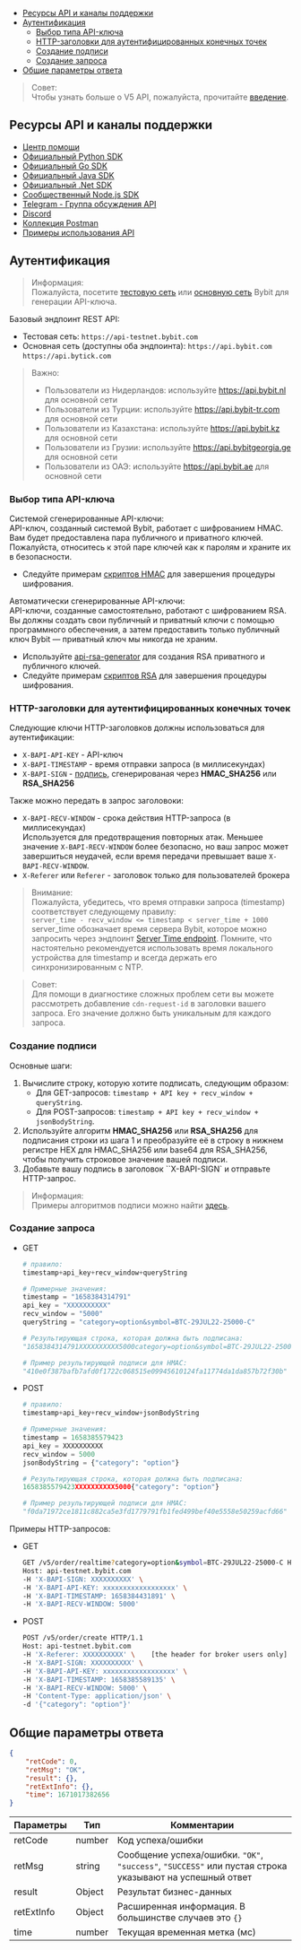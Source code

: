 - [Ресурсы API и каналы поддержки](#ресурсы-api-и-каналы-поддержки)
- [Аутентификация](#aутентификация)
  - [Выбор типа API-ключа](#выбор-типа-api-ключа)
  - [HTTP-заголовки для аутентифицированных конечных точек](#http-заголовки-для-аутентифицированных-конечных-точек)
  - [Создание подписи](#создание-подписи)
  - [Создание запроса](#создание-запроса)
- [Общие параметры ответа](#общие-параметры-ответа)

<a id="ресурсы-api-и-каналы-поддержки"></a>

> Совет:  
>Чтобы узнать больше о V5 API, пожалуйста, прочитайте [введение](11.Введение.md#обзор).

## Ресурсы API и каналы поддержки

- [Центр помощи](https://www.bybit.com/en/help-center/topic-list?language=en_US)
- [Официальный Python SDK](https://github.com/bybit-exchange/pybit)
- [Официальный Go SDK](https://github.com/bybit-exchange/bybit.go.api)
- [Официальный Java SDK](https://github.com/bybit-exchange/bybit-java-api)
- [Официальный .Net SDK](https://github.com/bybit-exchange/bybit.net.api)
- [Сообщественный Node.js SDK](https://www.npmjs.com/package/bybit-api)
- [Telegram - Группа обсуждения API](https://t.me/BybitAPI)
- [Discord](https://discord.gg/3ZDjGBNvKR)
- [Коллекция Postman](https://github.com/bybit-exchange/QuickStartWithPostman)
- [Примеры использования API](https://github.com/bybit-exchange/api-usage-examples)

<a id="aутентификация"></a>

## Аутентификация

>Информация:  
>Пожалуйста, посетите [тестовую сеть](https://testnet.bybit.com/app/user/api-management) или
[основную сеть](https://www.bybit.com/app/user/api-management) Bybit для генерации API-ключа.

Базовый эндпоинт REST API:

- Тестовая сеть:
`https://api-testnet.bybit.com`
- Основная сеть (доступны оба эндпоинта):
`https://api.bybit.com`
`https://api.bytick.com`

>Важно:
>
>- Пользователи из Нидерландов: используйте <https://api.bybit.nl> для основной сети
>- Пользователи из Турции: используйте <https://api.bybit-tr.com> для основной сети
>- Пользователи из Казахстана: используйте <https://api.bybit.kz> для основной сети
>- Пользователи из Грузии: используйте <https://api.bybitgeorgia.ge> для основной сети
>- Пользователи из ОАЭ: используйте <https://api.bybit.ae> для основной сети

<a id="выбор-типа-api-ключа"></a>

### Выбор типа API-ключа

Системой сгенерированные API-ключи:  
API-ключ, созданный системой Bybit, работает с шифрованием HMAC. Вам будет предоставлена пара публичного и приватного
ключей. Пожалуйста, относитесь к этой паре ключей как к паролям и храните их в безопасности.

- Следуйте примерам [скриптов HMAC](https://github.com/bybit-exchange/api-usage-examples) для завершения процедуры
  шифрования.

Автоматически сгенерированные API-ключи:  
API-ключи, созданные самостоятельно, работают с шифрованием RSA. Вы должны создать свои публичный и приватный ключи с
помощью программного обеспечения, а затем предоставить только публичный ключ Bybit — приватный ключ мы никогда
не храним.

- Используйте [api-rsa-generator](https://github.com/bybit-exchange/api-rsa-generator) для создания RSA приватного и
  публичного ключей.
- Следуйте примерам [скриптов RSA](https://github.com/bybit-exchange/api-usage-examples) для завершения процедуры
  шифрования.

<a id="http-заголовки-для-аутентифицированных-конечных-точек"></a>

### HTTP-заголовки для аутентифицированных конечных точек

Следующие ключи HTTP-заголовков должны использоваться для аутентификации:

- `X-BAPI-API-KEY` - API-ключ
- `X-BAPI-TIMESTAMP` - время отправки запроса (в миллисекундах)
- `X-BAPI-SIGN` - [подпись](#создание-подписи), сгенерированая через **HMAC_SHA256** или **RSA_SHA256**

Также можно передать в запрос заголовоки:

- `X-BAPI-RECV-WINDOW` - срока действия HTTP-запроса (в миллисекундах)  
  Используется для предотвращения повторных атак. Меньшее значение `X-BAPI-RECV-WINDOW` более безопасно, но ваш запрос
  может завершиться неудачей, если время передачи превышает ваше `X-BAPI-RECV-WINDOW`.
- `X-Referer` или `Referer` - заголовок только для пользователей брокера


>Внимание:  
>Пожалуйста, убедитесь, что время отправки запроса (timestamp) соответствует следующему правилу:  
>`server_time - recv_window <= timestamp < server_time + 1000`  
>server_time обозначает время сервера Bybit, которое можно запросить через эндпоинт [Server Time endpoint](<Market/Получить серверное время Bybit.md>). Помните,
>что настоятельно рекомендуется использовать время локального устройства для timestamp и всегда держать его
>синхронизированным с NTP.

>Совет:  
>Для помощи в диагностике сложных проблем сети вы можете рассмотреть добавление `cdn-request-id` в заголовки вашего
>запроса. Его значение должно быть уникальным для каждого запроса.

<a id="создание-подписи"></a>

### Создание подписи

Основные шаги:

  1. Вычислите строку, которую хотите подписать, следующим образом:
     - Для GET-запросов:
       `timestamp + API key + recv_window + queryString`.
     - Для POST-запросов:
       `timestamp + API key + recv_window + jsonBodyString`.
  2. Используйте алгоритм **HMAC_SHA256** или **RSA_SHA256** для подписания строки из шага 1 и преобразуйте её в строку
    в нижнем регистре HEX для HMAC_SHA256 или base64 для RSA_SHA256, чтобы получить строковое значение вашей подписи.
  3. Добавьте вашу подпись в заголовок ``X-BAPI-SIGN` и отправьте HTTP-запрос.

>Информация:  
>Примеры алгоритмов подписи можно найти [здесь](https://github.com/bybit-exchange/api-usage-examples).

<a id="создание-запроса"></a>

### Создание запроса

- GET

  ```python
  # правило:
  timestamp+api_key+recv_window+queryString

  # Примерные значения:
  timestamp = "1658384314791"
  api_key = "XXXXXXXXXX"
  recv_window = "5000"
  queryString = "category=option&symbol=BTC-29JUL22-25000-C"

  # Результирующая строка, которая должна быть подписана:
  "1658384314791XXXXXXXXXX5000category=option&symbol=BTC-29JUL22-25000-C"

  # Пример результирующей подписи для HMAC:
  "410e0f387bafb7afd0f1722c068515e09945610124fa11774da1da857b72f30b"
  ```

- POST

  ```python
  # правило:
  timestamp+api_key+recv_window+jsonBodyString
  
  # Примерные значения:
  timestamp = 1658385579423
  api_key = XXXXXXXXXX
  recv_window = 5000
  jsonBodyString = {"category": "option"}
  
  # Результирующая строка, которая должна быть подписана:
  1658385579423XXXXXXXXXX5000{"category": "option"}
  
  # Пример результирующей подписи для HMAC:
  "f0da71972ce1811c882ca5e3fd1779791fb1fed499bef40e5558e50259acfd66"
  ```

Примеры HTTP-запросов:

- GET

  ```bash
  GET /v5/order/realtime?category=option&symbol=BTC-29JUL22-25000-C HTTP/1.1
  Host: api-testnet.bybit.com
  -H 'X-BAPI-SIGN: XXXXXXXXXX' \
  -H 'X-BAPI-API-KEY: xxxxxxxxxxxxxxxxxx' \
  -H 'X-BAPI-TIMESTAMP: 1658384431891' \
  -H 'X-BAPI-RECV-WINDOW: 5000'
  ```

- POST

  ```bash
  POST /v5/order/create HTTP/1.1
  Host: api-testnet.bybit.com
  -H 'X-Referer: XXXXXXXXXX' \    [the header for broker users only]
  -H 'X-BAPI-SIGN: XXXXXXXXXX' \
  -H 'X-BAPI-API-KEY: xxxxxxxxxxxxxxxxxx' \
  -H 'X-BAPI-TIMESTAMP: 1658385589135' \
  -H 'X-BAPI-RECV-WINDOW: 5000' \
  -H 'Content-Type: application/json' \
  -d '{"category": "option"}'
  ```

<a id="общие-параметры-ответа"></a>

## Общие параметры ответа

```json
{
    "retCode": 0,
    "retMsg": "OK",
    "result": {},
    "retExtInfo": {},
    "time": 1671017382656
}
```

|Параметры  |Тип 	  |Комментарии                                                                                              |
|-----------|-------|---------------------------------------------------------------------------------------------------------|
|retCode    |number	|Код успеха/ошибки                                                                                        |
|retMsg     |string	|Сообщение успеха/ошибки. `"OK"`, `"success"`, `"SUCCESS"` или пустая строка указывают на успешный ответ  |
|result	    |Object |Результат бизнес-данных                                                                                  |
|retExtInfo |Object |Расширенная информация. В большинстве случаев это `{}`                                                   |
|time 	    |number |Текущая временная метка (мс)                                                                             |
